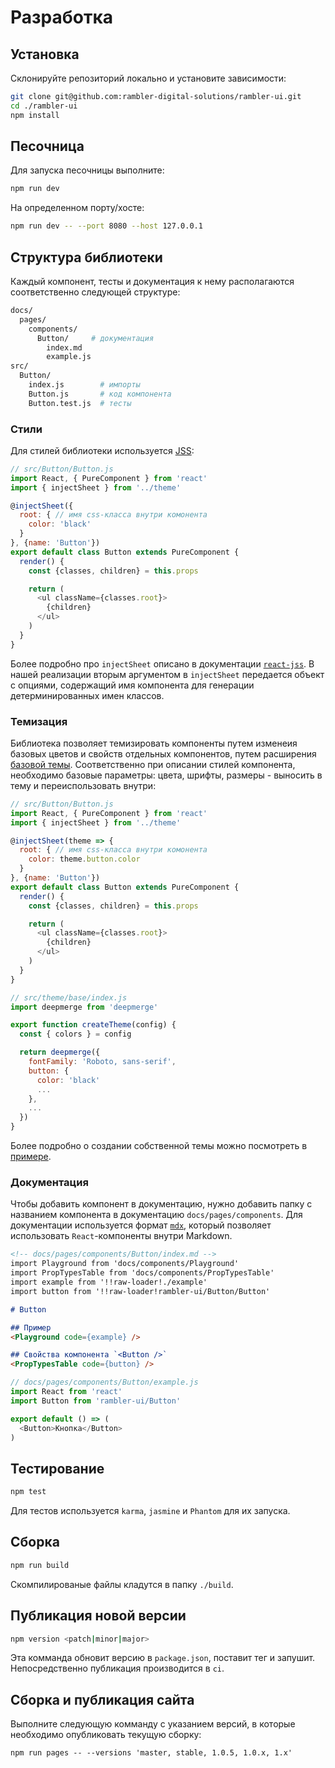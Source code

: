 # Разработка

## Установка

Склонируйте репозиторий локально и установите зависимости:

```sh
git clone git@github.com:rambler-digital-solutions/rambler-ui.git
cd ./rambler-ui
npm install
```

## Песочница

Для запуска песочницы выполните:

```sh
npm run dev
```

На определенном порту/хосте:

```sh
npm run dev -- --port 8080 --host 127.0.0.1
```

## Структура библиотеки

Каждый компонент, тесты и документация к нему располагаются соответственно следующей структуре:

```sh
docs/
  pages/
    components/
      Button/     # документация
        index.md
        example.js
src/
  Button/
    index.js        # импорты
    Button.js       # код компонента
    Button.test.js  # тесты
```

### Стили

Для стилей библиотеки используется [JSS](https://github.com/cssinjs/jss):

```js
// src/Button/Button.js
import React, { PureComponent } from 'react'
import { injectSheet } from '../theme'

@injectSheet({
  root: { // имя css-класса внутри комонента
    color: 'black'
  }
}, {name: 'Button'})
export default class Button extends PureComponent {
  render() {
    const {classes, children} = this.props

    return (
      <ul className={classes.root}>
        {children}
      </ul>
    )
  }
}
```

Более подробно про `injectSheet` описано в документации [`react-jss`](https://github.com/cssinjs/react-jss). В нашей реализации вторым аргументом в `injectSheet` передается объект с опциями, содержащий имя компонента для генерации детерминированных имен классов.

### Темизация

Библиотека позволяет темизировать компоненты путем изменеия базовых цветов и свойств отдельных компонентов, путем расширения [базовой темы](https://github.com/rambler-digital-solutions/rambler-ui/tree/master/src/theme/base/index.js). Соответственно при описании стилей компонента, необходимо базовые параметры: цвета, шрифты, размеры - выносить в тему и переиспользовать внутри:

```js
// src/Button/Button.js
import React, { PureComponent } from 'react'
import { injectSheet } from '../theme'

@injectSheet(theme => {
  root: { // имя css-класса внутри комонента
    color: theme.button.color
  }
}, {name: 'Button'})
export default class Button extends PureComponent {
  render() {
    const {classes, children} = this.props

    return (
      <ul className={classes.root}>
        {children}
      </ul>
    )
  }
}

// src/theme/base/index.js
import deepmerge from 'deepmerge'

export function createTheme(config) {
  const { colors } = config

  return deepmerge({
    fontFamily: 'Roboto, sans-serif',
    button: {
      color: 'black'
      ...
    },
    ...
  })
}
```

Более подробно о создании собственной темы можно посмотреть в [примере](https://github.com/rambler-digital-solutions/rambler-ui/tree/master/examples/theming).

### Документация

Чтобы добавить компонент в документацию, нужно добавить папку с названием компонента в документацию `docs/pages/components`. Для документации используется формат [`mdx`](https://github.com/mdx-js/mdx), который позволяет использовать `React`-компоненты внутри Markdown.

```md
<!-- docs/pages/components/Button/index.md -->
import Playground from 'docs/components/Playground'
import PropTypesTable from 'docs/components/PropTypesTable'
import example from '!!raw-loader!./example'
import button from '!!raw-loader!rambler-ui/Button/Button'

# Button

## Пример
<Playground code={example} />

## Свойства компонента `<Button />`
<PropTypesTable code={button} />
```

```js
// docs/pages/components/Button/example.js
import React from 'react'
import Button from 'rambler-ui/Button'

export default () => (
  <Button>Кнопка</Button>
)
```

## Тестирование

```sh
npm test
```

Для тестов используется `karma`, `jasmine` и `Phantom` для их запуска.

## Сборка

```sh
npm run build
```

Скомпилированые файлы кладутся в папку `./build`.

## Публикация новой версии

```sh
npm version <patch|minor|major>
```

Эта комманда обновит версию в `package.json`, поставит тег и запушит. Непосредственно публикация производится в `ci`.

## Сборка и публикация сайта

Выполните следующую комманду с указанием версий, в которые необходимо опубликовать текущую сборку:

```
npm run pages -- --versions 'master, stable, 1.0.5, 1.0.x, 1.x'
```
